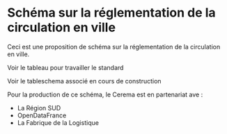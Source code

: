 # Schéma sur la réglementation de la circulation en ville

Ceci est une proposition de schéma sur la réglementation de la circulation en ville.

Voir le tableau pour travailler le standard

Voir le tableschema associé en cours de construction

Pour la production de ce schéma, le Cerema est en partenariat ave :

- La Région SUD
- OpenDataFrance
- La Fabrique de la Logistique